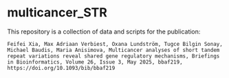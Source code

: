 # multicancer_STR
This repository is a collection of data and scripts for the publication:<br>
```
Feifei Xia, Max Adriaan Verbiest, Oxana Lundström, Tugce Bilgin Sonay, Michael Baudis, Maria Anisimova, Multicancer analyses of short tandem repeat variations reveal shared gene regulatory mechanisms, Briefings in Bioinformatics, Volume 26, Issue 3, May 2025, bbaf219, https://doi.org/10.1093/bib/bbaf219
```
